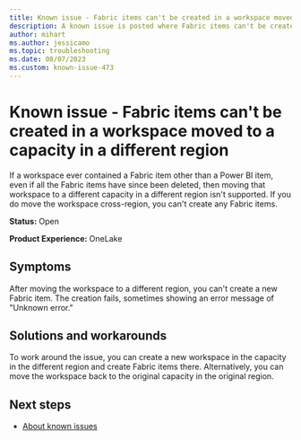 ```yaml
---
title: Known issue - Fabric items can't be created in a workspace moved to a capacity in a different region
description: A known issue is posted where Fabric items can't be created in a workspace moved to a capacity in a different region
author: mihart
ms.author: jessicamo
ms.topic: troubleshooting 
ms.date: 08/07/2023
ms.custom: known-issue-473
---
```


# Known issue - Fabric items can't be created in a workspace moved to a capacity in a different region

If a workspace ever contained a Fabric item other than a Power BI item, even if all the Fabric items have since been deleted, then moving that workspace to a different capacity in a different region isn't supported.  If you do move the workspace cross-region, you can't create any Fabric items.

**Status:** Open

**Product Experience:** OneLake

## Symptoms

After moving the workspace to a different region, you can't create a new Fabric item.  The creation fails, sometimes showing an error message of "Unknown error."

## Solutions and workarounds

To work around the issue, you can create a new workspace in the capacity in the different region and create Fabric items there. Alternatively, you can move the workspace back to the original capacity in the original region.

## Next steps

- [About known issues](https://support.fabric.microsoft.com/known-issues)
